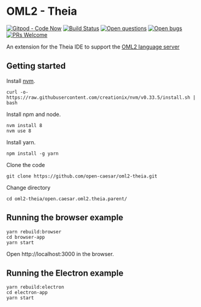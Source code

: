 # OML2 - Theia

[![Gitpod - Code Now](https://img.shields.io/badge/Gitpod-code%20now-blue.svg?longCache=true)](https://gitpod.io#https://github.com/open-caesar/oml2-theia)
[![Build Status](https://travis-ci.org/open-caesar/oml2-theia.svg?branch=master)](https://travis-ci.org/open-caesar/oml2-theia)
[![Open questions](https://img.shields.io/badge/Open-questions-lightgrey.svg?style=flat-curved)](https://github.com/open-caesar/oml2-theia/labels/question)
[![Open bugs](https://img.shields.io/badge/Open-bugs-red.svg?style=flat-curved)](https://github.com/open-caesar/oml2-theia/labels/bug)
[![PRs Welcome](https://img.shields.io/badge/PRs-welcome-yellowgreen.svg?style=flat-curved)](https://github.com/open-caesar/oml2-theia/labels/help%20wanted)

An extension for the Theia IDE to support the [OML2 language server](https://github.com/open-caesar/oml2-language-server)

## Getting started

Install [nvm](https://github.com/creationix/nvm#install-script).

    curl -o- https://raw.githubusercontent.com/creationix/nvm/v0.33.5/install.sh | bash

Install npm and node.

    nvm install 8
    nvm use 8

Install yarn.

    npm install -g yarn

Clone the code
  
    git clone https://github.com/open-caesar/oml2-theia.git

Change directory
    
    cd oml2-theia/open.caesar.oml2.theia.parent/

## Running the browser example

    yarn rebuild:browser
    cd browser-app
    yarn start

Open http://localhost:3000 in the browser.

## Running the Electron example

    yarn rebuild:electron
    cd electron-app
    yarn start
